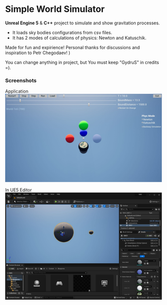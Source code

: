 # Simple World Simulator

**Unreal Engine 5** & **C++** project to simulate and show gravitation processes.
- It loads sky bodies configurations from csv files.
- It has 2 modes of calculations of physics: Newton and Katuschik.

Made for fun and expirience!
Personal thanks for discussions and inspiration to Petr Chegodaev! )

You can change anything in project, but You must keep "GydruS" in credits =).


### Screenshots

Application
![SWS](/Docs/ScreenShots/Application-01.jpg?raw=true "SWS Application")

In UE5 Editor
![SWSinEditor](/Docs/ScreenShots/Editor-01.jpg?raw=true "In UE5 Editor")
